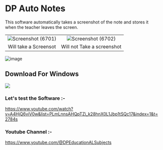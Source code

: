 # DP Auto Notes
This software automatically takes a screenshot of the note and stores it when the teacher leaves the screen.
 
|    |            |
|:----------:|:-------------:|
| ![Screenshot (6701)](https://user-images.githubusercontent.com/88492493/204164382-6bbf1ce4-d9e6-47a7-8f5e-b7fe32b7987f.png) |  ![Screenshot (6702)](https://user-images.githubusercontent.com/88492493/204164385-4d89ee79-bfa2-4161-99dc-8540fb1f34a8.png) |
| Will take a Screensot |    Will not Take a screenshot   |


![image](https://user-images.githubusercontent.com/88492493/204164626-ee6c0439-f352-44d2-98d4-2a73edf35245.png)


## Download For Windows

<a href="https://github.com/Dinujaya-Sandaruwan/Auto-screenshots-for-DP-Education/releases/download/v1.0.1/DP.Auto.Notes.exe" rel="Download Software">![](https://user-images.githubusercontent.com/88492493/204165128-35c42e4e-11d9-45c1-afc0-4b82d8e26517.png)</a>



### Let's test the Software :-
https://www.youtube.com/watch?v=A4HjQ6viV0w&list=PLmLnnsAHQpTZi_k28hnX0L1Jbp1tSQc17&index=1&t=2784s


### Youtube Channel :-
https://www.youtube.com/@DPEducationALSubjects

